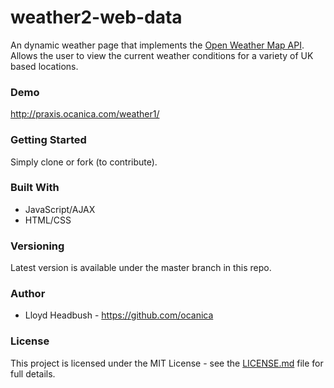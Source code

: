 # weather2-web-data

An dynamic weather page that implements the [Open Weather Map API](https://openweathermap.org/). Allows the user to view the current weather conditions for a variety of UK based locations.

### Demo
http://praxis.ocanica.com/weather1/

### Getting Started
Simply clone or fork (to contribute).

### Built With
 - JavaScript/AJAX
 - HTML/CSS

### Versioning
Latest version is available under the master branch in this repo.

### Author
 - Lloyd Headbush - https://github.com/ocanica

### License
This project is licensed under the MIT License - see the [LICENSE.md](https://github.com/ocanica/weather2-web-data/blob/master/LICENSE) file for full details.
